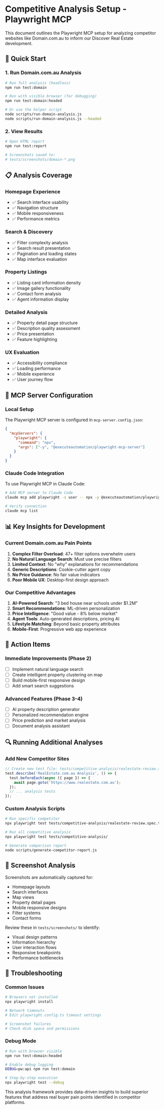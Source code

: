 # Competitive Analysis Setup - Playwright MCP

This document outlines the Playwright MCP setup for analyzing competitor websites like Domain.com.au to inform our Discover Real Estate development.

## 🚀 Quick Start

### 1. Run Domain.com.au Analysis
```bash
# Run full analysis (headless)
npm run test:domain

# Run with visible browser (for debugging)
npm run test:domain:headed

# Or use the helper script
node scripts/run-domain-analysis.js
node scripts/run-domain-analysis.js --headed
```

### 2. View Results
```bash
# Open HTML report
npm run test:report

# Screenshots saved to:
# tests/screenshots/domain-*.png
```

## 📋 Analysis Coverage

### Homepage Experience
- ✅ Search interface usability
- ✅ Navigation structure
- ✅ Mobile responsiveness
- ✅ Performance metrics

### Search & Discovery
- ✅ Filter complexity analysis
- ✅ Search result presentation
- ✅ Pagination and loading states
- ✅ Map interface evaluation

### Property Listings
- ✅ Listing card information density
- ✅ Image gallery functionality
- ✅ Contact form analysis
- ✅ Agent information display

### Detailed Analysis
- ✅ Property detail page structure
- ✅ Description quality assessment
- ✅ Price presentation
- ✅ Feature highlighting

### UX Evaluation
- ✅ Accessibility compliance
- ✅ Loading performance
- ✅ Mobile experience
- ✅ User journey flow

## 🔧 MCP Server Configuration

### Local Setup
The Playwright MCP server is configured in `mcp-server.config.json`:

```json
{
  "mcpServers": {
    "playwright": {
      "command": "npx",
      "args": ["-y", "@executeautomation/playwright-mcp-server"]
    }
  }
}
```

### Claude Code Integration
To use Playwright MCP in Claude Code:

```bash
# Add MCP server to Claude Code
claude mcp add playwright -s user -- npx -y @executeautomation/playwright-mcp-server

# Verify connection
claude mcp list
```

## 📊 Key Insights for Development

### Current Domain.com.au Pain Points
1. **Complex Filter Overload**: 47+ filter options overwhelm users
2. **No Natural Language Search**: Must use precise filters
3. **Limited Context**: No "why" explanations for recommendations
4. **Generic Descriptions**: Cookie-cutter agent copy
5. **No Price Guidance**: No fair value indicators
6. **Poor Mobile UX**: Desktop-first design approach

### Our Competitive Advantages
1. **AI-Powered Search**: "3 bed house near schools under $1.2M"
2. **Smart Recommendations**: ML-driven personalization
3. **Price Intelligence**: "Good value - 8% below market"
4. **Agent Tools**: Auto-generated descriptions, pricing AI
5. **Lifestyle Matching**: Beyond basic property attributes
6. **Mobile-First**: Progressive web app experience

## 🎯 Action Items

### Immediate Improvements (Phase 2)
- [ ] Implement natural language search
- [ ] Create intelligent property clustering on map
- [ ] Build mobile-first responsive design
- [ ] Add smart search suggestions

### Advanced Features (Phase 3-4)
- [ ] AI property description generator
- [ ] Personalized recommendation engine
- [ ] Price prediction and market analysis
- [ ] Document analysis assistant

## 🔍 Running Additional Analyses

### Add New Competitor Sites
```typescript
// Create new test file: tests/competitive-analysis/realestate-review.spec.ts
test.describe('RealEstate.com.au Analysis', () => {
  test.beforeEach(async ({ page }) => {
    await page.goto('https://www.realestate.com.au');
  });
  // ... analysis tests
});
```

### Custom Analysis Scripts
```bash
# Run specific competitor
npx playwright test tests/competitive-analysis/realestate-review.spec.ts

# Run all competitive analysis
npx playwright test tests/competitive-analysis/

# Generate comparison report
node scripts/generate-competitor-report.js
```

## 📸 Screenshot Analysis

Screenshots are automatically captured for:
- Homepage layouts
- Search interfaces
- Map views
- Property detail pages
- Mobile responsive designs
- Filter systems
- Contact forms

Review these in `tests/screenshots/` to identify:
- Visual design patterns
- Information hierarchy
- User interaction flows
- Responsive breakpoints
- Performance bottlenecks

## 🚧 Troubleshooting

### Common Issues
```bash
# Browsers not installed
npx playwright install

# Network timeouts
# Edit playwright.config.ts timeout settings

# Screenshot failures
# Check disk space and permissions
```

### Debug Mode
```bash
# Run with browser visible
npm run test:domain:headed

# Enable debug logging
DEBUG=pw:api npm run test:domain

# Step-by-step execution
npx playwright test --debug
```

This analysis framework provides data-driven insights to build superior features that address real buyer pain points identified in competitor platforms.